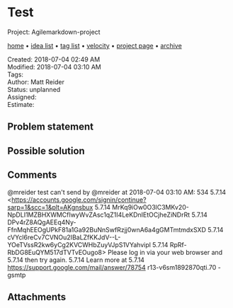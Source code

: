 # Test

Project: Agilemarkdown-project

[home](../index.md) • [idea list](../ideas.md) • [tag list](../tags.md) • [velocity](../velocity.md) • [project page](../agilemarkdown-project.md) • [archive](archive.md)

Created: 2018-07-04 02:49 AM  
Modified: 2018-07-04 03:10 AM  
Tags:   
Author: Matt Reider  
Status: unplanned  
Assigned:   
Estimate:   

## Problem statement

## Possible solution

## Comments

@mreider test
can't send by @mreider at 2018-07-04 03:10 AM: 534 5.7.14 <https://accounts.google.com/signin/continue?sarp=1&scc=1&plt=AKgnsbux
5.7.14 MrKq9iOw0O3lC3MKv20-NpDLI1MZBHXWMCfIwyWvZAsc1qZ1I4LeKDnIEtOCjheZiNDrRt
5.7.14 DPv4rZ8AQgAEEq4Ny-FfnMqhEEOgUPkF81a1Ga92BuNnSwfRzjj0wnA6a4gGMTmtmdxSXD
5.7.14 cVYcl6reCv7CVNOu2IBaLZfKKJdV--L-YOeTVssR2kw6yCg2KVCWHbZuyVJpS1VYahvipl
5.7.14 RpRf-RbDG8EuQYM517dTVTvEOugo8> Please log in via your web browser and
5.7.14 then try again.
5.7.14  Learn more at
5.7.14  https://support.google.com/mail/answer/78754 r13-v6sm1892870qti.70 - gsmtp

## Attachments
